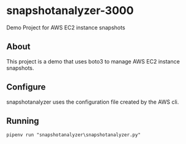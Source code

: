 # snapshotanalyzer-3000

Demo Project for AWS EC2 instance snapshots

## About

This project is a demo that uses boto3 to manage AWS EC2 instance snapshots.

## Configure

snapshotanalyzer uses the configuration file created by the AWS cli.

## Running

`pipenv run "snapshotanalyzer\snapshotanalyzer.py"`
